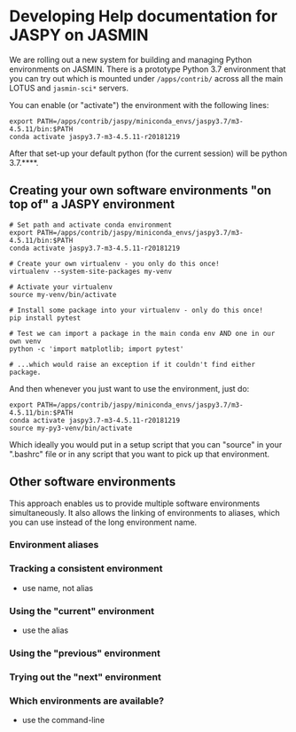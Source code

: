 # Developing Help documentation for JASPY on JASMIN

We are rolling out a new system for building and managing Python environments on 
JASMIN. There is a prototype Python 3.7 environment that you can try out which is 
mounted under `/apps/contrib/` across all the main LOTUS and `jasmin-sci*` servers. 

You can enable (or "activate") the environment with the following lines:

```
export PATH=/apps/contrib/jaspy/miniconda_envs/jaspy3.7/m3-4.5.11/bin:$PATH
conda activate jaspy3.7-m3-4.5.11-r20181219
```

After that set-up your default python (for the current session) will be python 3.7.****.

## Creating your own software environments "on top of" a JASPY environment

```
# Set path and activate conda environment
export PATH=/apps/contrib/jaspy/miniconda_envs/jaspy3.7/m3-4.5.11/bin:$PATH
conda activate jaspy3.7-m3-4.5.11-r20181219

# Create your own virtualenv - you only do this once!
virtualenv --system-site-packages my-venv

# Activate your virtualenv
source my-venv/bin/activate

# Install some package into your virtualenv - only do this once!
pip install pytest

# Test we can import a package in the main conda env AND one in our own venv
python -c 'import matplotlib; import pytest'

# ...which would raise an exception if it couldn't find either package.
```

And then whenever you just want to use the environment, just do:

```
export PATH=/apps/contrib/jaspy/miniconda_envs/jaspy3.7/m3-4.5.11/bin:$PATH
conda activate jaspy3.7-m3-4.5.11-r20181219
source my-py3-venv/bin/activate
```

Which ideally you would put in a setup script that you can "source" in your ".bashrc"
file or in any script that you want to pick up that environment.

## Other software environments

This approach enables us to provide multiple software environments simultaneously. It 
also allows the linking of environments to aliases, which you can use instead of the 
long environment name. 

### Environment aliases


### Tracking a consistent environment
 - use name, not alias

### Using the "current" environment
 - use the alias

### Using the "previous" environment

### Trying out the "next" environment

### Which environments are available?

 - use the command-line

